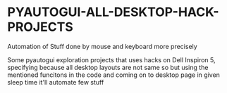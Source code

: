 # PYAUTOGUI-ALL-DESKTOP-HACK-PROJECTS
Automation of Stuff done by mouse and keyboard more precisely

Some pyautogui exploration projects that uses hacks on Dell Inspiron 5, specifying because all desktop layouts are not same so but using the mentioned funcitons in the code and coming on to desktop page in given sleep time it'll automate few stuff
